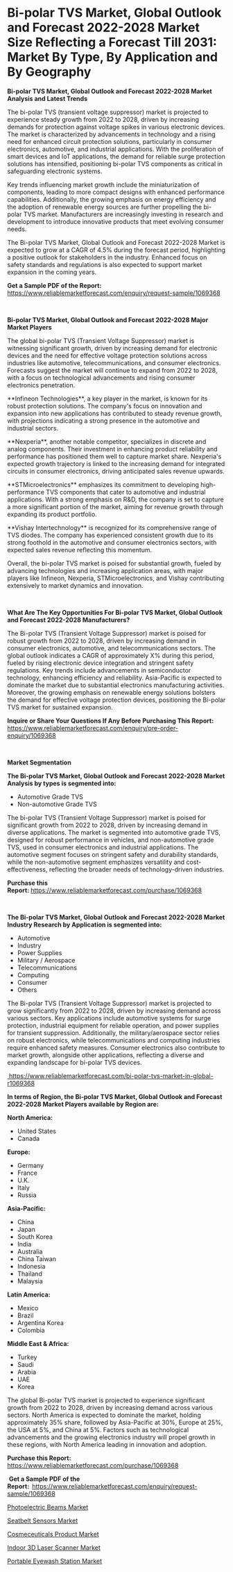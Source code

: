 <p><h1>Bi-polar TVS Market, Global Outlook and Forecast 2022-2028 Market Size Reflecting a Forecast Till 2031: Market By Type, By Application and By Geography</h1></p><p><strong>Bi-polar TVS Market, Global Outlook and Forecast 2022-2028 Market Analysis and Latest Trends</strong></p>
<p><p>The bi-polar TVS (transient voltage suppressor) market is projected to experience steady growth from 2022 to 2028, driven by increasing demands for protection against voltage spikes in various electronic devices. The market is characterized by advancements in technology and a rising need for enhanced circuit protection solutions, particularly in consumer electronics, automotive, and industrial applications. With the proliferation of smart devices and IoT applications, the demand for reliable surge protection solutions has intensified, positioning bi-polar TVS components as critical in safeguarding electronic systems.</p><p>Key trends influencing market growth include the miniaturization of components, leading to more compact designs with enhanced performance capabilities. Additionally, the growing emphasis on energy efficiency and the adoption of renewable energy sources are further propelling the bi-polar TVS market. Manufacturers are increasingly investing in research and development to introduce innovative products that meet evolving consumer needs.</p><p>The Bi-polar TVS Market, Global Outlook and Forecast 2022-2028 Market is expected to grow at a CAGR of 4.5% during the forecast period, highlighting a positive outlook for stakeholders in the industry. Enhanced focus on safety standards and regulations is also expected to support market expansion in the coming years.</p></p>
<p><strong>Get a Sample PDF of the Report:&nbsp;</strong> <a href="https://www.reliablemarketforecast.com/enquiry/request-sample/1069368">https://www.reliablemarketforecast.com/enquiry/request-sample/1069368</a></p>
<p>&nbsp;</p>
<p><strong>Bi-polar TVS Market, Global Outlook and Forecast 2022-2028 Major Market Players</strong></p>
<p><p>The global bi-polar TVS (Transient Voltage Suppressor) market is witnessing significant growth, driven by increasing demand for electronic devices and the need for effective voltage protection solutions across industries like automotive, telecommunications, and consumer electronics. Forecasts suggest the market will continue to expand from 2022 to 2028, with a focus on technological advancements and rising consumer electronics penetration.</p><p>**Infineon Technologies**, a key player in the market, is known for its robust protection solutions. The company's focus on innovation and expansion into new applications has contributed to steady revenue growth, with projections indicating a strong presence in the automotive and industrial sectors.</p><p>**Nexperia**, another notable competitor, specializes in discrete and analog components. Their investment in enhancing product reliability and performance has positioned them well to capture market share. Nexperia's expected growth trajectory is linked to the increasing demand for integrated circuits in consumer electronics, driving anticipated sales revenue upwards.</p><p>**STMicroelectronics** emphasizes its commitment to developing high-performance TVS components that cater to automotive and industrial applications. With a strong emphasis on R&D, the company is set to capture a more significant portion of the market, aiming for revenue growth through expanding its product portfolio.</p><p>**Vishay Intertechnology** is recognized for its comprehensive range of TVS diodes. The company has experienced consistent growth due to its strong foothold in the automotive and consumer electronics sectors, with expected sales revenue reflecting this momentum.</p><p>Overall, the bi-polar TVS market is poised for substantial growth, fueled by advancing technologies and increasing application areas, with major players like Infineon, Nexperia, STMicroelectronics, and Vishay contributing extensively to market dynamics and innovation.</p></p>
<p>&nbsp;</p>
<p><strong>What Are The Key Opportunities For Bi-polar TVS Market, Global Outlook and Forecast 2022-2028 Manufacturers?</strong></p>
<p><p>The Bi-polar TVS (Transient Voltage Suppressor) market is poised for robust growth from 2022 to 2028, driven by increasing demand in consumer electronics, automotive, and telecommunications sectors. The global outlook indicates a CAGR of approximately X% during this period, fueled by rising electronic device integration and stringent safety regulations. Key trends include advancements in semiconductor technology, enhancing efficiency and reliability. Asia-Pacific is expected to dominate the market due to substantial electronics manufacturing activities. Moreover, the growing emphasis on renewable energy solutions bolsters the demand for effective voltage protection devices, positioning the Bi-polar TVS market for sustained expansion.</p></p>
<p><strong>Inquire or Share Your Questions If Any Before Purchasing This Report:</strong> <a href="https://www.reliablemarketforecast.com/enquiry/pre-order-enquiry/1069368">https://www.reliablemarketforecast.com/enquiry/pre-order-enquiry/1069368</a></p>
<p>&nbsp;</p>
<p><strong>Market Segmentation</strong></p>
<p><strong>The Bi-polar TVS Market, Global Outlook and Forecast 2022-2028 Market Analysis by types is segmented into:</strong></p>
<p><ul><li>Automotive Grade TVS</li><li>Non-automotive Grade TVS</li></ul></p>
<p><p>The bi-polar TVS (Transient Voltage Suppressor) market is poised for significant growth from 2022 to 2028, driven by increasing demand in diverse applications. The market is segmented into automotive grade TVS, designed for robust performance in vehicles, and non-automotive grade TVS, used in consumer electronics and industrial applications. The automotive segment focuses on stringent safety and durability standards, while the non-automotive segment emphasizes versatility and cost-effectiveness, reflecting the broader needs of technology-driven industries.</p></p>
<p><strong>Purchase this Report:&nbsp;</strong><a href="https://www.reliablemarketforecast.com/purchase/1069368">https://www.reliablemarketforecast.com/purchase/1069368</a></p>
<p>&nbsp;</p>
<p><strong>The Bi-polar TVS Market, Global Outlook and Forecast 2022-2028 Market Industry Research by Application is segmented into:</strong></p>
<p><ul><li>Automotive</li><li>Industry</li><li>Power Supplies</li><li>Military / Aerospace</li><li>Telecommunications</li><li>Computing</li><li>Consumer</li><li>Others</li></ul></p>
<p><p>The Bi-polar TVS (Transient Voltage Suppressor) market is projected to grow significantly from 2022 to 2028, driven by increasing demand across various sectors. Key applications include automotive systems for surge protection, industrial equipment for reliable operation, and power supplies for transient suppression. Additionally, the military/aerospace sector relies on robust electronics, while telecommunications and computing industries require enhanced safety measures. Consumer electronics also contribute to market growth, alongside other applications, reflecting a diverse and expanding landscape for bi-polar TVS devices.</p></p>
<p><a href="https://www.reliablemarketforecast.com/bi-polar-tvs-market-in-global-r1069368">&nbsp;https://www.reliablemarketforecast.com/bi-polar-tvs-market-in-global-r1069368</a></p>
<p><strong>In terms of Region, the Bi-polar TVS Market, Global Outlook and Forecast 2022-2028 Market Players available by Region are:</strong></p>
<p>
    <p> <strong> North America: </strong>
        <ul>
            <li>United States</li>
            <li>Canada</li>
        </ul>
        </p> 
    <p> <strong> Europe: </strong>
        <ul>
            <li>Germany</li>
            <li>France</li>
            <li>U.K.</li>
            <li>Italy</li>
            <li>Russia</li>
        </ul>
        </p> 
    <p> <strong> Asia-Pacific: </strong>
        <ul>
            <li>China</li>
            <li>Japan</li>
            <li>South Korea</li>
            <li>India</li>
            <li>Australia</li>
            <li>China Taiwan</li>
            <li>Indonesia</li>
            <li>Thailand</li>
            <li>Malaysia</li>
        </ul>
        </p> 
    <p> <strong> Latin America: </strong>
        <ul>
            <li>Mexico</li>
            <li>Brazil</li>
            <li>Argentina Korea</li>
            <li>Colombia</li>
        </ul>
        </p> 
    <p> <strong> Middle East & Africa: </strong>
        <ul>
            <li>Turkey</li>
            <li>Saudi</li>
            <li>Arabia</li>
            <li>UAE</li>
            <li>Korea</li>
        </ul>
    </p>
    </p>
<p><p>The global Bi-polar TVS market is projected to experience significant growth from 2022 to 2028, driven by increasing demand across various sectors. North America is expected to dominate the market, holding approximately 35% share, followed by Asia-Pacific at 30%, Europe at 25%, the USA at 5%, and China at 5%. Factors such as technological advancements and the growing electronics industry will propel growth in these regions, with North America leading in innovation and adoption.</p></p>
<p><strong>Purchase this Report: </strong><a href="https://www.reliablemarketforecast.com/purchase/1069368">https://www.reliablemarketforecast.com/purchase/1069368</a></p>
<p>&nbsp;<strong>Get a Sample PDF of the Report:&nbsp;&nbsp;</strong><a href="https://www.reliablemarketforecast.com/enquiry/request-sample/1069368">https://www.reliablemarketforecast.com/enquiry/request-sample/1069368</a></p>
<p><strong></strong></p>
<p><p><a href="https://www.linkedin.com/pulse/global-photoelectric-beams-market-size-expected-reach-cagr-jigke?trackingId=j6av%2F5CWTl2GFJWpxC6r2A%3D%3D">Photoelectric Beams Market</a></p><p><a href="https://www.linkedin.com/pulse/seatbelt-sensors-market-trends-focusing-insight-forecast-aibmf?trackingId=NP1Ly6o7Q0yfkhxqegs%2F0A%3D%3D">Seatbelt Sensors Market</a></p><p><a href="https://www.linkedin.com/pulse/insights-cosmeceuticals-product-industry-market-financial-status-yynbf?trackingId=yhIubjm7SICNCcaxwKZMcw%3D%3D">Cosmeceuticals Product Market</a></p><p><a href="https://www.linkedin.com/pulse/indoor-3d-laser-scanner-market-size-share-growth-analysis-ojiee?trackingId=g8f58xLER525J8jBs5OyLw%3D%3D">Indoor 3D Laser Scanner Market</a></p><p><a href="https://www.linkedin.com/pulse/global-portable-eyewash-station-market-trends-innovations-k5dse?trackingId=vbMCAH2wQfyDuVSV8mN4Lw%3D%3D">Portable Eyewash Station Market</a></p></p>